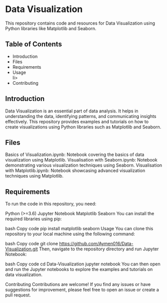 
<h1>Data Visualization</h1>
This repository contains code and resources for Data Visualization using Python libraries like Matplotlib and Seaborn.

<h2>Table of Contents</h2>
<ul>
  <li>Introduction</li>
  <li>Files</li>
  <li>Requirements</li>
<li>Usage</li>li>
<li>Contributing</li></ul>


<h2>Introduction</h2>
Data Visualization is an essential part of data analysis. It helps in understanding the data, identifying patterns, and communicating insights effectively. This repository provides examples and tutorials on how to create visualizations using Python libraries such as Matplotlib and Seaborn.

<h2>Files</h2>
Basics of Visualization.ipynb: Notebook covering the basics of data visualization using Matplotlib.
Visualisation with Seaborn.ipynb: Notebook demonstrating various visualization techniques using Seaborn.
Visualisation with Matplotlib.ipynb: Notebook showcasing advanced visualization techniques using Matplotlib.

<h2>Requirements</h2>
To run the code in this repository, you need:

Python (>=3.6)
Jupyter Notebook
Matplotlib
Seaborn
You can install the required libraries using pip:

bash
Copy code
pip install matplotlib seaborn
Usage
You can clone this repository to your local machine using the following command:

bash
Copy code
git clone https://github.com/Aymen016/Data-Visualization.git
Then, navigate to the repository directory and run Jupyter Notebook:

bash
Copy code
cd Data-Visualization
jupyter notebook
You can then open and run the Jupyter notebooks to explore the examples and tutorials on data visualization.

Contributing
Contributions are welcome! If you find any issues or have suggestions for improvement, please feel free to open an issue or create a pull request.
